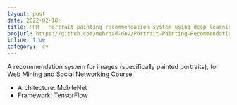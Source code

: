 ```yaml
---
layout: post
date: 2022-02-18
title: PPR - Portrait painting recommendation system using deep learning
projurl: https://github.com/mehrdad-dev/Portrait-Painting-Recommendation
inline: true
category:  cv
---
```

A recommendation system for images (specifically painted portraits), for Web Mining and Social Networking Course.
- Architecture: MobileNet
- Framework: TensorFlow

